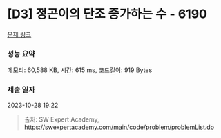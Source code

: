 # [D3] 정곤이의 단조 증가하는 수 - 6190 

[문제 링크](https://swexpertacademy.com/main/code/problem/problemDetail.do?contestProbId=AWcPjEuKAFgDFAU4) 

### 성능 요약

메모리: 60,588 KB, 시간: 615 ms, 코드길이: 919 Bytes

### 제출 일자

2023-10-28 19:22



> 출처: SW Expert Academy, https://swexpertacademy.com/main/code/problem/problemList.do